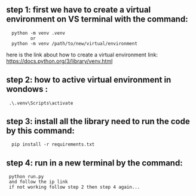 ## step 1: first we have to create a virtual environment on VS terminal with the command:
      python -m venv .venv
             or
      python -m venv /path/to/new/virtual/environment

here is the link about how to create a virtual environment
link: https://docs.python.org/3/library/venv.html


## step 2: how to active virtual environment in wondows :
     .\.venv\Scripts\activate

## step 3: install all the library need to run the code by this command:
      pip install -r requirements.txt

## step 4: run in a new terminal by the command:
     python run.py 
     and follow the ip link
     if not working follow step 2 then step 4 again...       